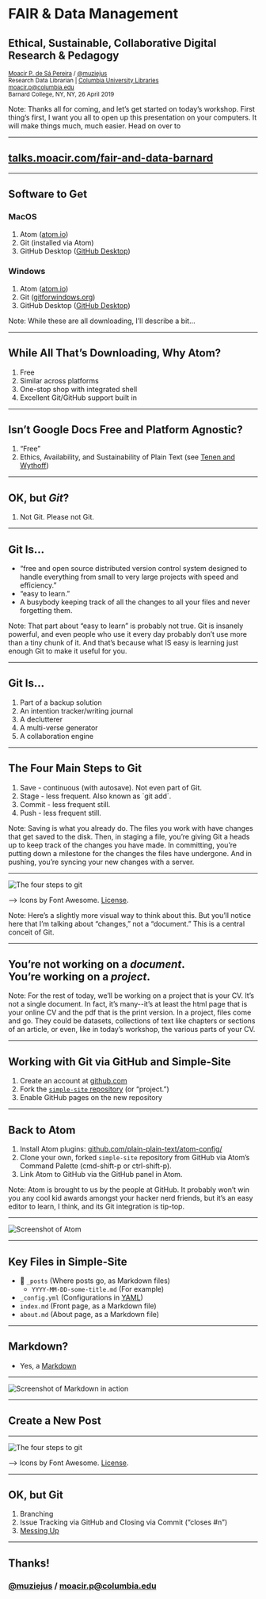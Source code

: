 # FAIR & Data Management
## Ethical, Sustainable, Collaborative Digital Research & Pedagogy

<small><a href="http://moacir.com">Moacir P. de Sá Pereira</a> / <a href="http://twitter.com/muziejus">@muziejus</a><br />
Research Data Librarian | <a href="http://library.columbia.edu">Columbia University Libraries</a><br />
moacir.p@columbia.edu<br />
Barnard College, NY, NY, 26 April 2019</small>

Note: Thanks all for coming, and let’s get started on today’s workshop. First
thing’s first, I want you all to open up this presentation on your computers.
It will make things much, much easier. Head on over to 

---

## [talks.moacir.com/fair-and-data-barnard](http://talks.moacir.com/fair-and-data-barnard)

---

## Software to Get

<div class="row">
<div class="col-6">
<h3><i class="fab fa-apple"></i> MacOS</h3>
<ol>
<li>Atom (<a href="http://atom.io">atom.io</a>)</li>
<li>Git (installed via Atom)</li>
<li>GitHub Desktop (<a href="https://desktop.github.com/">GitHub Desktop</a>)</li>
</ol>
</div>

<div class="col-6">
<h3><i class="fab fa-windows"></i> Windows</h3>
<ol>
<li>Atom (<a href="http://atom.io">atom.io</a>)</li>
<li>Git (<a href="http://gitforwindows.org">gitforwindows.org</a>)</li>
<li>GitHub Desktop (<a href="https://desktop.github.com/">GitHub Desktop</a>)</li>
</ol>
</div>

Note: While these are all downloading, I’ll describe a bit...

---

## While All That’s Downloading, Why Atom?

<ol>
<li class="fragment">Free</li>
<li class="fragment">Similar across platforms</li>
<li class="fragment">One-stop shop with integrated shell</li>
<li class="fragment">Excellent Git/GitHub support built in</li>
</ol>

---

## Isn’t Google Docs Free and Platform Agnostic?

<ol>
<li class="fragment">“Free”</li>
<li class="fragment">Ethics, Availability, and Sustainability of Plain Text (see <a href="https://programminghistorian.org/en/lessons/sustainable-authorship-in-plain-text-using-pandoc-and-markdown">Tenen and Wythoff</a>)</li>
</ol>

---

## OK, but *Git*?

<ol>
<li class="fragment">Not Git. Please not Git.</li>
</ol>


---

## Git Is…

* “free and open source distributed version control system designed to handle
everything from small to very large projects with speed and efficiency.”
* “easy to learn.”
* A busybody keeping track of all the changes to all your files and never
forgetting them.

Note: That part about “easy to learn” is probably not true. Git is insanely
powerful, and even people who use it every day probably don’t use more than a
tiny chunk of it. And that’s because what IS easy is learning just enough Git
to make it useful for you.

---

## Git Is…

<ol>
<li class="fragment">Part of a backup solution</li>
<li class="fragment">An intention tracker/writing journal</li>
<li class="fragment">A declutterer</li>
<li class="fragment">A multi-verse generator</li>
<li class="fragment">A collaboration engine</li>
</ol>

---

## The Four Main Steps to Git

<ol>
<li class="fragment">Save - continuous (with autosave). Not even part of Git.</li>
<li class="fragment">Stage - less frequent. Also known as `git add`.</li>
<li class="fragment">Commit - less frequent still.</li>
<li class="fragment">Push - less frequent still.</li>
</ol>

Note: Saving is what you already do. The files you work with have changes that
get saved to the disk. Then, in staging a file, you’re giving Git a heads up
to keep track of the changes you have made. In committing, you’re putting down
a milestone for the changes the files have undergone. And in pushing, you’re
syncing your new changes with a server.

---

![The four steps to git](https://i.imgur.com/mNfax2z.png)

--> Icons by Font Awesome. [License](https://fontawesome.com/license).

Note: Here’s a slightly more visual way to think about this. But you’ll notice
here that I’m talking about “changes,” not a “document.” This is a central
conceit of Git.

---

## You’re not working on a _document_.<br />You’re working on a _project_.

Note: For the rest of today, we’ll be working on a project that is your CV.
It’s not a single document. In fact, it’s many--it’s at least the html page
that is your online CV and the pdf that is the print version. In a project,
files come and go. They could be datasets, collections of text like chapters
or sections of an article, or even, like in today’s workshop, the various
parts of your CV.

---

## Working with Git via GitHub <i class="fab fa-github"></i> and Simple-Site

1. Create an account at [github.com](http://github.com)
1. Fork the [`simple-site`
   repository](http://github.com/plain-plain-text/simple-site) (or “project.”)
1. Enable GitHub pages on the new repository

---

## Back to Atom

1. Install Atom plugins: [github.com/plain-plain-text/atom-config/](http://github.com/plain-plain-text/atom-config)
1. Clone your own, forked `simple-site` repository from GitHub via Atom’s
   Command Palette (cmd-shift-p or ctrl-shift-p).
1. Link Atom to GitHub via the GitHub panel in Atom.

Note: Atom is brought to us by the people at GitHub. It probably won’t win you
any cool kid awards amongst your hacker nerd friends, but it’s an easy editor
to learn, I think, and its Git integration is tip-top.

---

![Screenshot of Atom](https://i.imgur.com/l9OTjBn.png)

---

## Key Files in Simple-Site

* 📁 `_posts` (Where posts go, as Markdown files)
    * `YYYY-MM-DD-some-title.md` (For example)
* `_config.yml` (Configurations in [YAML](https://rollout.io/blog/yaml-tutorial-everything-you-need-get-started/)) 
* `index.md` (Front page, as a Markdown file)
* `about.md` (About page, as a Markdown file)

---

## Markdown?

* Yes, a [Markdown](https://guides.github.com/features/mastering-markdown/)

---

![Screenshot of Markdown in action](https://i.imgur.com/KDmpwYM.png)

---

## Create a New Post

---

![The four steps to git](https://i.imgur.com/mNfax2z.png)

--> Icons by Font Awesome. [License](https://fontawesome.com/license).

---

## OK, but Git

<ol>
<li class="fragment">Branching</li>
<li class="fragment">Issue Tracking via GitHub and Closing via Commit (“closes #n”)</li>
<li class="fragment"><a href="http://ohshitgit.com">Messing Up</a></li>
</ol>

---

## Thanks!
### [@muziejus](http://twitter.com/muziejus) / moacir.p@columbia.edu
